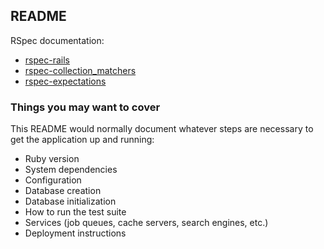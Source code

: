 ## README

RSpec documentation:

* [rspec-rails](https://github.com/rspec/rspec-rails)
* [rspec-collection_matchers](https://github.com/rspec/rspec-collection_matchers)
* [rspec-expectations](https://github.com/rspec/rspec-expectations)


### Things you may want to cover

This README would normally document whatever steps are necessary to
get the application up and running:

* Ruby version
* System dependencies
* Configuration
* Database creation
* Database initialization
* How to run the test suite
* Services (job queues, cache servers, search engines, etc.)
* Deployment instructions
